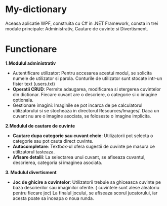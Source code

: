 # My-dictionary


Aceasa aplicatie WPF, construita cu C# in .NET Framework, consta in trei module principale: Administrativ, Cautare de cuvinte si Divertisment.
# Functionare
<b>1.Modulul administrativ</b>
<ul>
<li>
 <b></b>Autentificare utilizator</b>: Pentru accesarea acestui modul, se solicita numele de utilizator si parola. Conturile de utilizator sunt stocate intr-un fisier text (users.txt) 
</li>
<li>
  <b>Operatii CRUD</b>: Permite adaugarea, modificarea si stergerea cuvintelor din dictionar. Fiecare cuvant are o descriere, o categorie si o imagine optionala.
</li>
<li>Gestionare imagini: Imaginile se pot incarca de pe calculatorul utilizatorului si se stocheaza in directorul Resources/Images/. Daca un cuvant nu are o imagine asociata, se foloseste o imagine implicita.
</li>  
</ul>

<b>2.Modulul de cautare de cuvinte</b>
<ul>
  <li>
  <b>Cautare dupa categorie sau cuvant cheie</b>: Utilizatorii pot selecta o categorie sau pot cauta direct cuvinte.
</li>
<li>
  <b>Autocompletare</b>: Textbox-ul ofera sugestii de cuvinte pe masura ce utilizatorul tasteaza.
</li>
<li>
  <b>Afisare detalii</b>: La selectarea unui cuvant, se afiseaza cuvantul, descrierea, categoria si imaginea asociata.
</li>
</ul>

<b>3. Modulul divertisment</b>
<ul>
  <li>
  <b>Joc de ghicire a cuvintelor</b>: Utilizatorii trebuie sa ghiceasca cuvinte pe baza descrierilor sau imaginilor oferite. ( cuvintele sunt alese aleatoriu pentru fiecare joc)
  La finalul jocului, se afiseaza scorul jucatorului, iar acesta poate sa inceapa o noua runda.
</li>
</ul>

